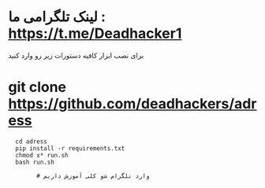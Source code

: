 # لینک تلگرامی ما : https://t.me/Deadhacker1
برای نصب ابزار کافیه دستورات زیر رو وارد کنید 
   # git clone https://github.com/deadhackers/adress
      cd adress
      pip install -r requirements.txt
      chmod x* run.sh
      bash run.sh

            # وارد تلگرام شو کلی آموزش داریم
